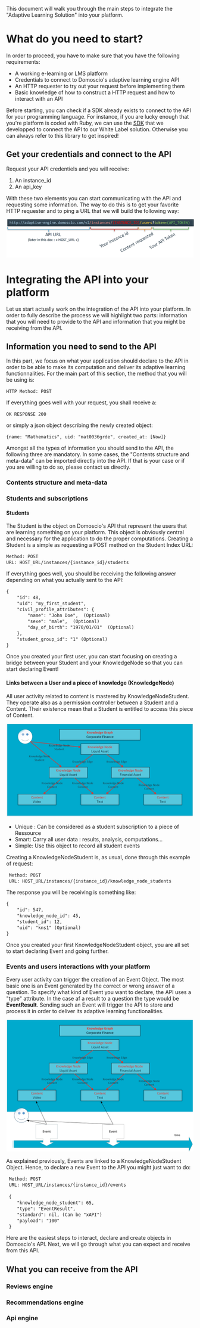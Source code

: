 This document will walk you through the main steps to integrate the "Adaptive Learning Solution" into your platform.

# What do you need to start?
In order to proceed, you have to make sure that you have the following requirements:

*	A working e-learning or LMS platform
*	Credentials to connect to Domoscio's adaptive learning engine API
*	An HTTP requester to try out your request before implementing them
*	Basic knowledge of how to construct a HTTP request and how to interact with an API

Before starting, you can check if a SDK already exists to connect to the API for your programming language. 
For instance, if you are lucky enough that you're platform is coded with Ruby, we can use the [SDK](https://github.com/Celumproject/domoscio_rails) that we developped to connect the API to our White Label solution. Otherwise you can always refer to this library to get inspired!

## Get your credentials and connect to the API

Request your API credentiels and you will receive:

1. An instance_id
2. An api_key

With these two elements you can start communicating with the API and requesting some information. The way to do this is to get your favorite HTTP requester and to ping a URL that we will build the following way:

![URL Creation](https://raw.githubusercontent.com/Celumproject/domoscio-docs/master/uploads/creation_url.png)

# Integrating the API into your platform

Let us start actually work on the integration of the API into your platform. In order to fully describe the process we will highlight two parts: information that you will need to provide to the API and information that you might be receiving from the API.


## Information you need to send to the API

In this part, we focus on what your application should declare to the API in order to be able to make its computation and deliver its adaptive learning functionnalities. For the main part of this section, the method that you will be using is:

	HTTP Method: POST 

If everything goes well with your request, you shall receive a:

	OK RESPONSE 200

or simply a json object describing the newly created object:

	{name: "Mathematics", uid: "mat0036grde", created_at: [Now]}

Amongst all the types of information you should send to the API, the following three are mandatory. In some cases, the "Contents structure and meta-data" can be imported directly into the API. If that is your case or if you are willing to do so, please contact us directly.
### Contents structure and meta-data 


### Students and subscriptions
#### Students
The Student is the object on Domoscio's API that represent the users that are learning something on your platform. This object is obviously central and necessary for the application to do the proper computations. 
Creating a Student is a simple as requesting a POST method on the Student Index URL:

	Method: POST
	URL: HOST_URL/instances/{instance_id}/students

If everything goes well, you should be receiving the following answer depending on what you actually sent to the API:

	{
		"id": 48,
		"uid": "my_first_student",
		"civil_profile_attributes": {
			"name": "John Doe",  (Optional)
			"sexe": "male",  (Optional)
			"day_of_birth": "1970/01/01"  (Optional)
		},
		"student_group_id": "1" (Optional)
	}
	

Once you created your first user, you can start focusing on creating a bridge between your Student and your KnowledgeNode so that you can start declaring Event!

#### Links between a User and a piece of knowledge (KnowledgeNode)
All user activity related to content is mastered by KnowledgeNodeStudent. They operate also as a permission controller between a Student and a Content. Their existence mean that a Student is entitled to access this piece of Content.

![User Enrollment](https://raw.githubusercontent.com/Celumproject/domoscio-docs/master/uploads/user_enrollment.jpg)

*	Unique : Can be considered as a student subscription to a piece of Ressource
*	Smart: Carry all user data : results, analysis, computations…
*	Simple: Use this object to record all student events

Creating a KnowledgeNodeStudent is, as usual, done through this example of request:

	 Method: POST
	 URL: HOST_URL/instances/{instance_id}/knowledge_node_students

The response you will be receiving is something like:

	{
		"id": 547,
		"knowledge_node_id": 45,
		"student_id": 12,
		"uid": "kns1" (Optional)
	}

Once you created your first KnowledgeNodeStudent object, you are all set to start declaring Event and going further.

### Events and users interactions with your platform

Every user activity can trigger the creation of an Event Object. The most basic one is an Event generated by the correct or wrong answer of a question. To specify what kind of Event you want to declare, the API uses a "type" attribute. In the case af a result to a question the type would be **EventResult**. Sending such an Event will trigger the API to store and process it in order to deliver its adaptive learning functionalities.

![User Event](https://raw.githubusercontent.com/Celumproject/domoscio-docs/master/uploads/user_event.jpg)

As explained previously, Events are linked to a KnowledgeNodeStudent Object. Hence, to declare a new Event to the API you might just want to do:

	 Method: POST
	 URL: HOST_URL/instances/{instance_id}/events

	 {
	 	"knowledge_node_student": 65,
	 	"type": "EventResult",
		"standard": nil, (Can be "xAPI")
	 	"payload": "100"
	 }


Here are the easiest steps to interact, declare and create objects in Domoscio's API. Next, we will go through what you can expect and receive from this API.

## What you can receive from the API

### Reviews engine
### Recommendations engine
### Api engine

